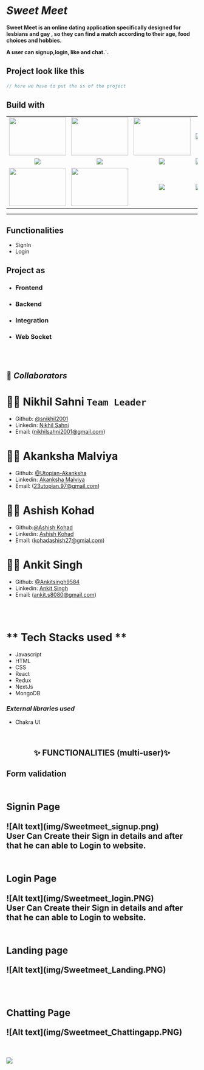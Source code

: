 # _Sweet Meet_

**Sweet Meet is an online dating application
specifically designed for
lesbians and gay , so they can find a match
according to their age, food choices and hobbies.**

**A user can signup,login, like and chat.`.**

## Project look like this

```javascript
// here we have to put the ss of the project
```

## Build with

<table  align=center>
  <tr>
      <td align=center> <img src="https://www.pngitem.com/pimgs/m/171-1718042_javascript-logo-png-transparent-png.png"  height=100   width=150 ></td>
 <td align=center> <img src="https://www.rlogical.com/wp-content/uploads/2021/08/Rlogical-Blog-Images-thumbnail.png"  height=100   width=150 ></td>
    <td align=center> <img src="https://upload.wikimedia.org/wikipedia/commons/4/49/Redux.png"  height=100   width=150 ></td>
     <td align=center> <img src="https://img.icons8.com/nolan/64/wikipedia.png"  height=100  ></td>
  </tr><tr><td align=center>  <img src="https://img.icons8.com/color/48/null/chakra-ui.png"   width=100  ></td>
   <td align=center> <img src="https://websockets.readthedocs.io/en/9.0/_static/websockets.svg"  height=100    ></td>
  <td align=center> <img src="https://git-scm.com/images/logos/downloads/Git-Icon-1788C.png"  height=100  ></td>
  <td align=center> <img src="https://img.icons8.com/plasticine/100/null/github.png"  height=100  ></td>
  </tr>
  <tr>
   <td align=center> <img src="https://cdn.cdnlogo.com/logos/m/30/mongodb-icon.svg"  height=100   width=150 ></td>
     <td align=center> <img src="https://logospng.org/download/css-3/logo-css-3-2048.png"  height=100   width=150 ></td>
  <td align=center> <img src="https://www.svgrepo.com/show/354202/postman-icon.svg"  height=100  ></td>
       <td align=center> <img src="https://upload.wikimedia.org/wikipedia/commons/thumb/a/a7/React-icon.svg/1280px-React-icon.svg.png" height=100   ></td>
  </tr>

</table>

<hr/>

## Functionalities

- SignIn
- Login

## Project as

- ### **Frontend**
- ### **Backend**
- ### **Integration**
- ### **Web Socket**

<br/><br/>

## 🤝 **_Collaborators_**

# 👨🏻 **Nikhil Sahni** `Team Leader`

- Github: [@snikhil2001](https://github.com/snikhil2001)
- Linkedin: [Nikhil Sahni](https://www.linkedin.com/in/nikhil-sahni-8a3562239/)
- Email: (nikhilsahni2001@gmail.com)

# 👩🏼 **Akanksha Malviya**

- Github: [@Utopian-Akanksha](https://github.com/Utopian-Akanksha)
- Linkedin: [Akanksha Malviya](https://www.linkedin.com/in/akanksha-malviya/)
- Email: (23utopian.97@gmail.com)

# 🧑🏻 **Ashish Kohad**

- Github:[@Ashish Kohad](https://github.com/AshishKohad27)
- Linkedin: [Ashish Kohad](https://www.linkedin.com/in/ashish-kohad27/)
- Email: (kohadashish27@gmial.com)

# 🧑🏻 **Ankit Singh**

- Github: [@Ankitsingh9584](https://github.com/Ankitsingh9584)
- Linkedin: [Ankit Singh](https://www.linkedin.com/in/ankit-singh-rajawat-08579521a/)
- Email: (ankit.s8080@gmail.com)

<br/><br/>

# ** Tech Stacks used **

<ul>
<li>Javascript</li>
<li>HTML</li>
<li>CSS</li>
<li>React</li>
<li>Redux</li>
<li>NextJs</li>
<li>MongoDB</li>
</ul>

<h3><i>External libraries used </i></h3>

<ul>
<li>Chakra UI</li>
</ul>

<br/>
<h2 align="center" >✨ FUNCTIONALITIES (multi-user)✨<h2/>

Form validation
<br/><br/>

<div width="100%">
<h3>Signin Page</h3>
![Alt text](img/Sweetmeet_signup.png)
</div>
User Can Create their Sign in details and after that he can able to Login to website. 
<br/><br/>
<div width="100%">
<h3>Login Page</h3>
![Alt text](img/Sweetmeet_login.PNG)
</div>
User Can Create their Sign in details and after that he can able to Login to website. 
<br/><br/>
<div width="100%">
<h3>Landing page</h3>
![Alt text](img/Sweetmeet_Landing.PNG)
</div>
<br/><br/>
<div width="100%">
<h3>Chatting Page</h3>
![Alt text](img/Sweetmeet_Chattingapp.PNG)
<div/>
<br/><br/>

<img src="https://raw.githubusercontent.com/Trilokia/Trilokia/379277808c61ef204768a61bbc5d25bc7798ccf1/bottom_header.svg" />
